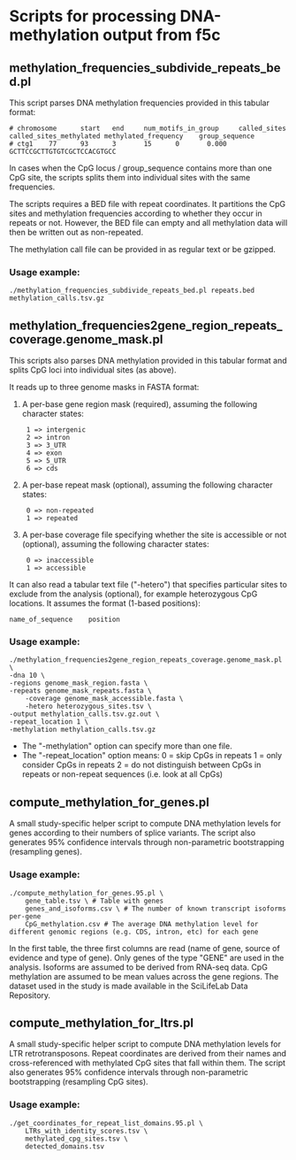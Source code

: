 # Scripts for processing DNA-methylation output from f5c

## methylation_frequencies_subdivide_repeats_bed.pl

This script parses DNA methylation frequencies provided in this tabular format:

    # chromosome      start   end     num_motifs_in_group     called_sites    called_sites_methylated methylated_frequency    group_sequence
    # ctg1    77      93      3       15      0       0.000   GCTTCCGCTTGTGTCGCTCCACGTGCC

In cases when the CpG locus / group_sequence contains more than one CpG site, the scripts splits them into individual sites with the same frequencies.

The scripts requires a BED file with repeat coordinates. It partitions the CpG sites and methylation frequencies according to whether they occur in repeats or not. However, the BED file can empty and all methylation data will then be written out as non-repeated.

The methylation call file can be provided in as regular text or be gzipped.

### Usage example:

    ./methylation_frequencies_subdivide_repeats_bed.pl repeats.bed methylation_calls.tsv.gz


## methylation_frequencies2gene_region_repeats_coverage.genome_mask.pl

This scripts also parses DNA methylation provided in this tabular format and splits CpG loci into individual sites (as above).

It reads up to three genome masks in FASTA format:

1. A per-base gene region mask (required), assuming the following character states:
        
        1 => intergenic
        2 => intron
        3 => 3_UTR
        4 => exon
        5 => 5_UTR
        6 => cds

2. A per-base repeat mask (optional), assuming the following character states:

        0 => non-repeated
        1 => repeated

3. A per-base coverage file specifying whether the site is accessible or not (optional), assuming the following character states:
    
        0 => inaccessible
        1 => accessible
    
It can also read a tabular text file ("-hetero") that specifies particular sites to exclude from the analysis (optional), for example heterozygous CpG locations. It assumes the format (1-based positions):
    
    name_of_sequence    position

### Usage example:

    ./methylation_frequencies2gene_region_repeats_coverage.genome_mask.pl \
	-dna 10 \
	-regions genome_mask_region.fasta \
	-repeats genome_mask_repeats.fasta \
        -coverage genome_mask_accessible.fasta \
        -hetero heterozygous_sites.tsv \
	-output methylation_calls.tsv.gz.out \
	-repeat_location 1 \
	-methylation methylation_calls.tsv.gz
        
* The "-methylation" option can specify more than one file.
* The "-repeat_location" option means:
    0 = skip CpGs in repeats
    1 = only consider CpGs in repeats
    2 = do not distinguish between CpGs in repeats or non-repeat sequences (i.e. look at all CpGs)

## compute_methylation_for_genes.pl

A small study-specific helper script to compute DNA methylation levels for genes according to their numbers of splice variants. The script also generates 95% confidence intervals through non-parametric bootstrapping (resampling genes).

### Usage example:

	./compute_methylation_for_genes.95.pl \
		gene_table.tsv \ # Table with genes
		genes_and_isoforms.csv \ # The number of known transcript isoforms per-gene
		CpG_methylation.csv # The average DNA methylation level for different genomic regions (e.g. CDS, intron, etc) for each gene

In the first table, the three first columns are read (name of gene, source of evidence and type of gene). Only genes of the type "GENE" are used in the analysis. Isoforms are assumed to be derived from RNA-seq data. CpG methylation are assumed to be mean values across the gene regions. The dataset used in the study is made available in the SciLifeLab Data Repository.

## compute_methylation_for_ltrs.pl

A small study-specific helper script to compute DNA methylation levels for LTR retrotransposons. Repeat coordinates are derived from their names and cross-referenced with methylated CpG sites that fall within them. The script also generates 95% confidence intervals through non-parametric bootstrapping (resampling CpG sites).

### Usage example:

	./get_coordinates_for_repeat_list_domains.95.pl \
		LTRs_with_identity_scores.tsv \
		methylated_cpg_sites.tsv \
		detected_domains.tsv
